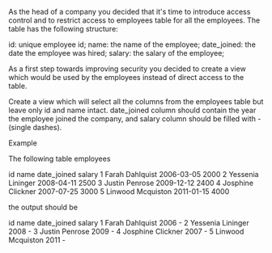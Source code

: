 As the head of a company you decided that it's time to introduce access control and to restrict access to employees table for all the employees. The table has the following structure:

id: unique employee id;
name: the name of the employee;
date_joined: the date the employee was hired;
salary: the salary of the employee;

As a first step towards improving security you decided to create a view which would be used by the employees instead of direct access to the table.

Create a view which will select all the columns from the employees table but leave only id and name intact. date_joined column should contain the year the employee joined the company, and salary column should be filled with - (single dashes).

Example

The following table employees

id	name	            date_joined	salary
1	Farah Dahlquist	    2006-03-05	2000
2	Yessenia Lininger	2008-04-11	2500
3	Justin Penrose	    2009-12-12	2400
4	Josphine Clickner	2007-07-25	3000
5	Linwood Mcquiston	2011-01-15	4000

the output should be

id	name	            date_joined	salary
1	Farah Dahlquist	    2006	    -
2	Yessenia Lininger	2008	    -
3	Justin Penrose	    2009	    -
4	Josphine Clickner	2007	    -
5	Linwood Mcquiston	2011	    -
